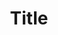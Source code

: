 ---
title: 'Title'
field: 'dc.title'
slug: 'dc-title'
description: 'Full official name given to a resource'
comment: 'Note: using legacy “dc” namespace due to limitations with the DSpace institutional repository software. Data element used by Evidensia'
required: True
module: 'Provenance'
cluster: 'Global'
policy: 'Free value. Single value only.'
layout: 'home'
---
